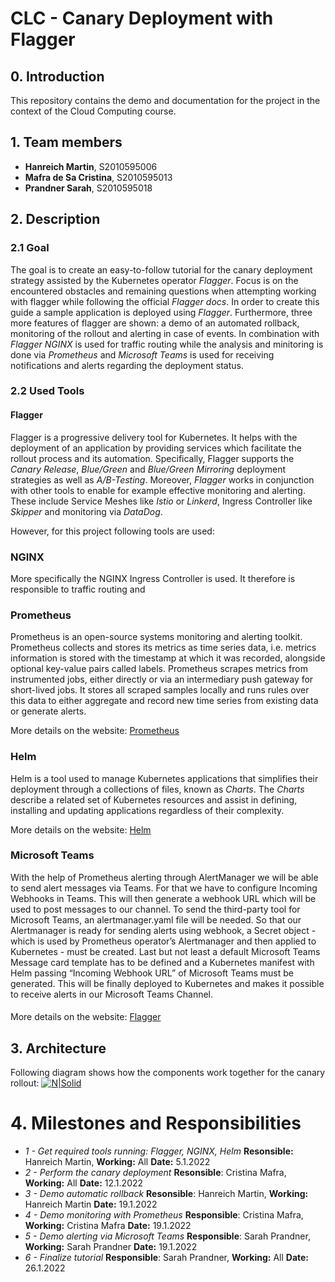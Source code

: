 # CLC - Canary Deployment with Flagger

## 0. Introduction
This repository contains the demo and documentation for the project in the context of the Cloud Computing course. 
## 1. Team members
- **Hanreich Martin**, S2010595006
- **Mafra de Sa Cristina**, S2010595013
- **Prandner Sarah**, S2010595018

## 2. Description
### 2.1 Goal
The goal is to create an easy-to-follow tutorial for the canary deployment strategy assisted by the Kubernetes operator *Flagger*. 
Focus is on the encountered obstacles and remaining questions when attempting working with flagger while following the official *Flagger docs*. 
In order to create this guide a sample application is deployed using *Flagger*. Furthermore, three more features of flagger are shown: a demo of an automated rollback, monitoring of the rollout and alerting in case of events. 
In combination with *Flagger* *NGINX* is used for traffic routing while the analysis and minitoring is done via *Prometheus* and *Microsoft Teams* is used for receiving notifications and alerts regarding the deployment status.

### 2.2 Used Tools
#### Flagger
Flagger is a progressive delivery tool for Kubernetes. It helps with the deployment of an application by providing services which facilitate the rollout process and its automation. Specifically, Flagger supports the *Canary Release*, *Blue/Green* and *Blue/Green Mirroring* deployment strategies as well as *A/B-Testing*. Moreover, *Flagger* works in conjunction with other tools to enable for example effective monitoring and alerting. 
These include Service Meshes like *Istio* or *Linkerd*, Ingress Controller like *Skipper* and monitoring via *DataDog*.

However, for this project following tools are used:
### NGINX
More specifically the NGINX Ingress Controller is used. It therefore is responsible to traffic routing and

### Prometheus
Prometheus is an open-source systems monitoring and alerting toolkit. Prometheus collects and stores its metrics as time series data, i.e. metrics information is stored with the timestamp at which it was recorded, alongside optional key-value pairs called labels. Prometheus scrapes metrics from instrumented jobs, either directly or via an intermediary push gateway for short-lived jobs. It stores all scraped samples locally and runs rules over this data to either aggregate and record new time series from existing data or generate alerts.

More details on the website: [Prometheus](https://prometheus.io/docs/introduction/overview/)

### Helm
Helm is a tool used to manage Kubernetes applications that simplifies their deployment through a collections of files, known as *Charts*. The *Charts* describe a related set of Kubernetes resources and assist in defining, installing and updating applications regardless of their complexity.

More details on the website: [Helm](https://helm.sh/)

### Microsoft Teams
With the help of Prometheus alerting through AlertManager we will be able to send alert messages via Teams. For that we have to configure Incoming Webhooks in Teams. This will then generate a webhook URL which will be used to post messages to our channel. To send the third-party tool for Microsoft Teams, an alertmanager.yaml file will be needed. So that our Alertmanager is ready for sending alerts using webhook, a Secret object - which is used by Prometheus operator’s Alertmanager and then applied to Kubernetes - must be created. Last but not least a default Microsoft Teams Message card template has to be defined and a Kubernetes manifest with Helm passing “Incoming Webhook URL” of Microsoft Teams must be generated. This will be finally deployed to Kubernetes and makes it possible to receive alerts in our Microsoft Teams Channel. 
####

More details on the website: [Flagger](https://flagger.app/)
## 3. Architecture
Following diagram shows how the components work together for the canary rollout:
[![N|Solid](https://raw.githubusercontent.com/fluxcd/flagger/main/docs/diagrams/flagger-nginx-overview.png)](https://raw.githubusercontent.com/fluxcd/flagger/main/docs/diagrams/flagger-nginx-overview.png)

# 4. Milestones and Responsibilities
- *1 - Get required tools running: Flagger, NGINX, Helm*
    **Resonsible:** Hanreich Martin, **Working:** All
    **Date:** 5.1.2022
- *2 - Perform the canary deployment*
    **Resonsible**: Cristina Mafra, **Working:** All
    **Date:** 12.1.2022
- *3 - Demo automatic rollback*
    **Resonsible**: Hanreich Martin, **Working:** Hanreich Martin
    **Date:** 19.1.2022
- *4 - Demo monitoring with Prometheus*
    **Responsible**: Cristina Mafra, **Working:** Cristina Mafra
    **Date:** 19.1.2022
- *5 - Demo alerting via Microsoft Teams*
    **Responsible**: Sarah Prandner, **Working:** Sarah Prandner
    **Date:** 19.1.2022
- *6 - Finalize tutorial*
    **Responsible**: Sarah Prandner, **Working:** All
    **Date:** 26.1.2022
